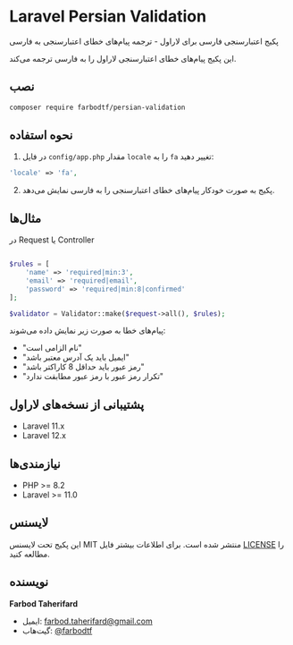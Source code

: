 # Laravel Persian Validation

پکیج اعتبارسنجی فارسی برای لاراول - ترجمه پیام‌های خطای اعتبارسنجی به فارسی


این پکیج پیام‌های خطای اعتبارسنجی لاراول را به فارسی ترجمه می‌کند.

## نصب

```bash
composer require farbodtf/persian-validation
```

## نحوه استفاده

1. در فایل `config/app.php` مقدار `locale` را به `fa` تغییر دهید:

```php
'locale' => 'fa',
```

2. پکیج به صورت خودکار پیام‌های خطای اعتبارسنجی را به فارسی نمایش می‌دهد.

## مثال‌ها
در Request یا Controller

```php

$rules = [
    'name' => 'required|min:3',
    'email' => 'required|email',
    'password' => 'required|min:8|confirmed'
];

$validator = Validator::make($request->all(), $rules);
```

پیام‌های خطا به صورت زیر نمایش داده می‌شوند:
- "نام الزامی است"
- "ایمیل باید یک آدرس معتبر باشد"
- "رمز عبور باید حداقل 8 کاراکتر باشد"
- "تکرار رمز عبور با رمز عبور مطابقت ندارد"

## پشتیبانی از نسخه‌های لاراول

- Laravel 11.x
- Laravel 12.x

## نیازمندی‌ها

- PHP >= 8.2
- Laravel >= 11.0

## لایسنس

این پکیج تحت لایسنس MIT منتشر شده است. برای اطلاعات بیشتر فایل [LICENSE](LICENSE) را مطالعه کنید.


## نویسنده

**Farbod Taherifard**
- ایمیل: farbod.taherifard@gmail.com
- گیت‌هاب: [@farbodtf](https://github.com/farbodtf)
